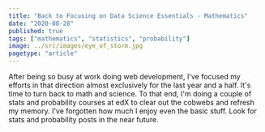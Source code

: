 ```yaml
---
title: "Back to Focusing on Data Science Essentials - Mathematics"
date: "2020-08-28"
published: true
tags: ["mathematics", "statistics", "probability"]
image: ../src/images/eye_of_storm.jpg
pagetype: "article"
---
```


After being so busy at work doing web development, I've focused my efforts in that direction almost exclusively for the last year and a half. It's time to turn back to math and science. To that end, I'm doing a couple of stats and probability courses at edX to clear out the cobwebs and refresh my memory. I've forgotten how much I enjoy even the basic stuff. Look for stats and probability posts in the near future.
